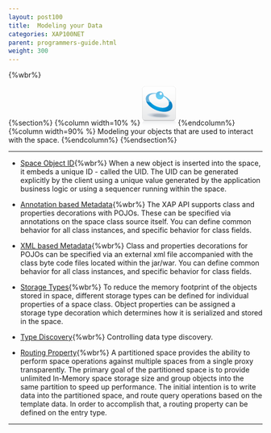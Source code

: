 ```yaml
---
layout: post100
title:  Modeling your Data
categories: XAP100NET
parent: programmers-guide.html
weight: 300
---
```


{%wbr%}

{%section%}
{%column width=10% %}
![data-access.jpg](/attachment_files/subject/data-access.png)
{%endcolumn%}
{%column width=90% %}
Modeling your objects that are used to interact with the space.
{%endcolumn%}
{%endsection%}

<hr/>

- [Space Object ID](./poco-object-id.html){%wbr%}
When a new object is inserted into the space, it embeds a unique ID - called the UID. The UID can be generated explicitly by the client using a unique value generated by the application business logic or using a sequencer running within the space.

- [Annotation based Metadata](./pono-annotation-overview.html){%wbr%}
The XAP API supports class  and properties decorations with POJOs. These can be specified via annotations on the space class source itself. You can define common behavior for all class instances, and specific behavior for class fields.

- [XML based Metadata](./pono-xml-metadata-overview.html){%wbr%}
Class and properties  decorations for POJOs  can be specified via an external xml file accompanied with the class byte code files located within the jar/war. You can define common behavior for all class instances, and specific behavior for class fields.

- [Storage Types](./poco-storage-type.html){%wbr%}
To reduce the memory footprint of the objects stored in space, different storage types can be defined for individual properties of a space class. Object properties can be assigned a storage type decoration which determines how it is serialized and stored in the space.

- [Type Discovery](./poco-type-discovery.html){%wbr%}
Controlling data type discovery.

- [Routing Property](./routing-in-partitioned-spaces.html){%wbr%}
A partitioned space provides the ability to perform space operations against multiple spaces from a single proxy transparently. The primary goal of the partitioned space is to provide unlimited In-Memory space storage size and group objects into the same partition to speed up performance. The initial intention is to write data into the partitioned space, and route query operations based on the template data. In order to accomplish that, a routing property can be defined on the entry type.
<hr/>



